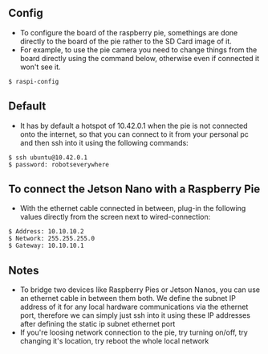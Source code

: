 ## Config
- To configure the board of the raspberry pie, somethings are done directly to the board of the pie rather to the SD Card image of it.
- For example, to use the pie camera you need to change things from the board directly using the command below, otherwise even if connected it won't see it.
```
$ raspi-config
```

## Default
- It has by default a hotspot of 10.42.0.1 when the pie is not connected onto the internet, so that you can connect to it from your personal pc and then ssh into it using the following commands:
```
$ ssh ubuntu@10.42.0.1
$ password: robotseverywhere
```

## To connect the Jetson Nano with a Raspberry Pie
- With the ethernet cable connected in between, plug-in the following values directly from the screen next to wired-connection:
```
$ Address: 10.10.10.2
$ Network: 255.255.255.0
$ Gateway: 10.10.10.1
```

## Notes
- To bridge two devices like Raspberry Pies or Jetson Nanos, you can use an ethernet cable in between them both. We define the subnet IP address of it for any local hardware communications via the ethernet port, therefore we can simply just ssh into it using these IP addresses after defining the static ip subnet ethernet port
- If you're loosing network connection to the pie, try turning on/off, try changing it's location, try reboot the whole local network
